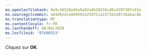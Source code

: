 ```yaml
---
ms.openlocfilehash: 9e9c36528a45a9a02adb1b5f6cd0c439730fc63a
ms.sourcegitcommit: ad4d92dce894592a259721a1571b1d8736abacdb
ms.translationtype: MT
ms.contentlocale: fr-FR
ms.lasthandoff: 08/04/2020
ms.locfileid: "87600553"
---
```

  Cliquez sur **OK**.
   
